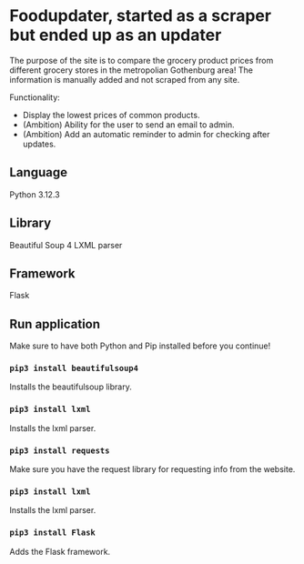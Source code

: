 # Foodupdater, started as a scraper but ended up as an updater

The purpose of the site is to compare the grocery product prices from different grocery stores in the metropolian Gothenburg area!
The information is manually added and not scraped from any site.

Functionality:
* Display the lowest prices of common products.
* (Ambition) Ability for the user to send an email to admin.
* (Ambition) Add an automatic reminder to admin for checking after updates.

## Language

Python 3.12.3
  
## Library

Beautiful Soup 4
LXML parser 

## Framework

Flask

## Run application

Make sure to have both Python and Pip installed before you continue!

### `pip3 install beautifulsoup4 `

Installs the beautifulsoup library.

### `pip3 install lxml `

Installs the lxml parser.

### `pip3 install requests`

Make sure you have the request library for requesting info from the website.

### `pip3 install lxml `

Installs the lxml parser.

### `pip3 install Flask `

Adds the Flask framework.
